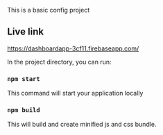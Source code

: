 This is a basic config project

## Live link

https://dashboardapp-3cf11.firebaseapp.com/

In the project directory, you can run:

### `npm start`

This command will start your application locally

### `npm build`

This will build and create minified js and css bundle.
